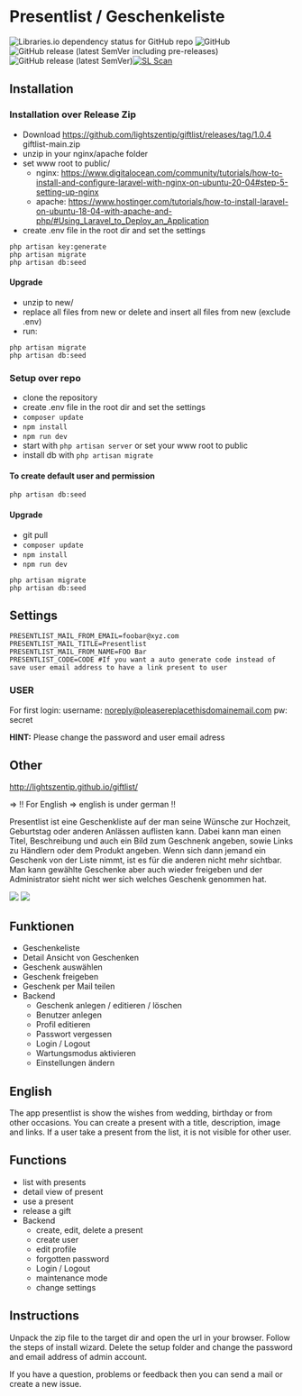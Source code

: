 # Presentlist / Geschenkeliste #
![Libraries.io dependency status for GitHub repo](https://img.shields.io/librariesio/github/lightszentip/giftlist?style=for-the-badge)
![GitHub](https://img.shields.io/github/license/lightszentip/giftlist?style=for-the-badge)
![GitHub release (latest SemVer including pre-releases)](https://img.shields.io/github/v/release/lightszentip/giftlist?include_prereleases&style=for-the-badge)
![GitHub release (latest SemVer)](https://img.shields.io/github/v/release/lightszentip/giftlist?style=for-the-badge)[![SL Scan](https://github.com/lightszentip/giftlist/actions/workflows/shiftleft.yml/badge.svg?branch=main)](https://github.com/lightszentip/giftlist/actions/workflows/shiftleft.yml)
## Installation
### Installation over Release Zip

* Download https://github.com/lightszentip/giftlist/releases/tag/1.0.4 giftlist-main.zip
* unzip in your nginx/apache folder
* set www root to public/
    * nginx: https://www.digitalocean.com/community/tutorials/how-to-install-and-configure-laravel-with-nginx-on-ubuntu-20-04#step-5-setting-up-nginx
    * apache: https://www.hostinger.com/tutorials/how-to-install-laravel-on-ubuntu-18-04-with-apache-and-php/#Using_Laravel_to_Deploy_an_Application
* create .env file in the root dir and set the settings
````shell
php artisan key:generate
php artisan migrate
php artisan db:seed
````

#### Upgrade

* unzip to new/
* replace all files from new or delete and insert all files from new (exclude .env)
* run:
````shell
php artisan migrate
php artisan db:seed
````

### Setup over repo

* clone the repository
* create .env file in the root dir and set the settings
* ```composer update```
* ```npm install```
* ```npm run dev```
* start with ```php artisan server``` or set your www root to public
* install db with ```php artisan migrate```


#### To create default user and permission

````shell
php artisan db:seed
````

#### Upgrade

* git pull
* ```composer update```
* ```npm install```
* ```npm run dev```
````shell
php artisan migrate
php artisan db:seed
````

## Settings

````shell
PRESENTLIST_MAIL_FROM_EMAIL=foobar@xyz.com
PRESENTLIST_MAIL_TITLE=Presentlist
PRESENTLIST_MAIL_FROM_NAME=FOO Bar
PRESENTLIST_CODE=CODE #If you want a auto generate code instead of save user email address to have a link present to user
````

### USER

For first login:
username: noreply@pleasereplacethisdomainemail.com
pw: secret

__HINT:__ Please change the password and user email adress

## Other
http://lightszentip.github.io/giftlist/

=> !! For English => english is under german !!

Presentlist ist eine Geschenkliste auf der man seine Wünsche zur Hochzeit, Geburtstag oder anderen Anlässen auflisten kann. Dabei kann man einen Titel, Beschreibung und auch ein Bild zum Geschnenk angeben, sowie Links zu Händlern oder dem Produkt angeben. Wenn sich dann jemand ein Geschenk von der Liste nimmt, ist es für die anderen nicht mehr sichtbar. Man kann gewählte Geschenke aber auch wieder freigeben und der Administrator sieht nicht wer sich welches Geschenk genommen hat. 

![](https://raw.github.com/lightszentip/giftlist/gh-pages/screenshot03.PNG)
![](https://raw.github.com/lightszentip/giftlist/gh-pages/screenshot04.PNG)

## Funktionen ##
- Geschenkeliste
- Detail Ansicht von Geschenken
- Geschenk auswählen
- Geschenk freigeben
- Geschenk per Mail teilen
- Backend
	- Geschenk anlegen / editieren / löschen
	- Benutzer anlegen
	- Profil editieren
	- Passwort vergessen
	- Login / Logout
	- Wartungsmodus aktivieren
	- Einstellungen ändern

## English ##

The app presentlist is show the wishes from wedding, birthday or from other occasions. You can create a present with a title, description, image and links. If a user take a present from the list, it is not visible for other user.

## Functions ##
- list with presents
- detail view of present
- use a present
- release a gift
- Backend
	- create, edit, delete a present
	- create user
	- edit profile
	- forgotten password
	- Login / Logout
	- maintenance mode
	- change settings


## Instructions ##

Unpack the zip file to the target dir and open the url in your browser. Follow the steps of install wizard. Delete the setup folder and change the password and email address of  admin account.

If you have a question, problems or feedback then you can send a mail or create a new issue.
